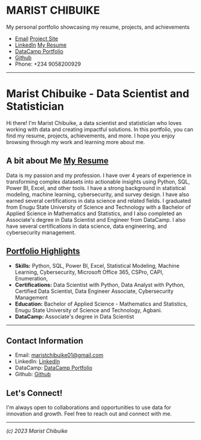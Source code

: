 # MARIST CHIBUIKE
My personal portfolio showcasing my resume, projects, and achievements
- [Email](maristchibuike01@gmail.com)                        [Project Site](MaristChibuike.html) 
- [LinkedIn](https://www.linkedin.com/in/maristco/)          [My Resume](MaristChibuike/Resume.md)
- [DataCamp Portfolio](https://www.datacamp.com/profile/maristchibuike)
- [Github](MaristChibuike.html)
- Phone: +234 9058200929
--- 

# Marist Chibuike - Data Scientist and Statistician

Hi there! I'm Marist Chibuike, a data scientist and statistician who loves working with data and creating impactful solutions. In this portfolio, you can find my resume, projects, achievements, and more. I hope you enjoy browsing through my work and learning more about me.

## A bit about Me [My Resume](Resume.md)

Data is my passion and my profession. I have over 4 years of experience in transforming complex datasets into actionable insights using Python, SQL, Power BI, Excel, and other tools. I have a strong background in statistical modeling, machine learning, cybersecurity, and survey design. I have also earned several certifications in data science and related fields. I graduated from Enugu State University of Science and Technology with a Bachelor of Applied Science in Mathematics and Statistics, and I also completed an Associate's degree in Data Scientist and Engineer from DataCamp. I also have several certifications in data science, data engineering, and cybersecurity management.

## [Portfolio Highlights](MaristChibuike.html) 

- **Skills:**  Python, SQL, Power BI, Excel, Statistical Modeling, Machine Learning, Cybersecurity, Microsoft Office 365, CSPro, CAPI, Enumeration,
- **Certifications:** Data Scientist with Python, Data Analyst with Python, Certified Data Scientist, Data Engineer Associate, Cybersecurity Management
- **Education:** Bachelor of Applied Science - Mathematics and Statistics, Enugu State University of Science and Technology, Agbani.
- **DataCamp:** Associate's degree in Data Scientist

--- 

## Contact Information

- Email: maristchibuike01@gmail.com
- LinkedIn: [LinkedIn](https://www.linkedin.com/in/maristco/)
- DataCamp: [DataCamp Portfolio](https://www.datacamp.com/profile/maristchibuike)
- Github: [Github](https://github.com/MaristChibuike/Maristchibuike)

## Let's Connect!

I'm always open to collaborations and opportunities to use data for innovation and growth. Feel free to reach out and connect with me.

---

*(c) 2023 Marist Chibuike*

